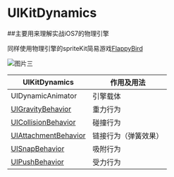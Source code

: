 # UIKitDynamics

##主要用来理解实战iOS7的物理引擎

同样使用物理引擎的spriteKit简易游戏[FlappyBird](https://github.com/ZhipingYang/FlappyBird)

![图片三](https://github.com/ZhipingYang/UIKitDynamics/raw/master/demo.png)  

UIKitDynamics | 作用及用法
----- | -----
UIDynamicAnimator | 引擎载体
[UIGravityBehavior](https://github.com/ZhipingYang/UIKitDynamics/blob/master/DynamicsDemo/GravityViewController.m) | 重力行为
[UICollisionBehavior](https://github.com/ZhipingYang/UIKitDynamics/blob/master/DynamicsDemo/CollosionViewController.m) | 碰撞行为
[UIAttachmentBehavior](https://github.com/ZhipingYang/UIKitDynamics/blob/master/DynamicsDemo/AttachmentViewController.m) | 链接行为（弹簧效果）
[UISnapBehavior](https://github.com/ZhipingYang/UIKitDynamics/blob/master/DynamicsDemo/SnapViewController.m) | 吸附行为
[UIPushBehavior](https://github.com/ZhipingYang/UIKitDynamics/blob/master/DynamicsDemo/PushViewController.m) | 受力行为
